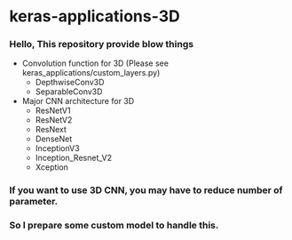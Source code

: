 # keras-applications-3D

### Hello, This repository provide blow things 
* Convolution function for 3D (Please see keras_applications/custom_layers.py)
  * DepthwiseConv3D
  * SeparableConv3D
* Major CNN architecture for 3D
  * ResNetV1
  * ResNetV2
  * ResNext
  * DenseNet
  * InceptionV3
  * Inception_Resnet_V2
  * Xception

### If you want to use 3D CNN, you may have to reduce number of parameter.
### So I prepare some custom model to handle this.